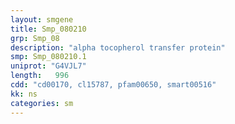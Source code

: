 ```yaml
---
layout: smgene
title: Smp_080210
grp: Smp_08
description: "alpha tocopherol transfer protein"
smp: Smp_080210.1
uniprot: "G4VJL7"
length:   996
cdd: "cd00170, cl15787, pfam00650, smart00516"
kk: ns
categories: sm
---
```

